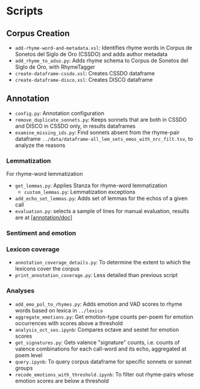 # Scripts

## Corpus Creation

- `add-rhyme-word-and-metadata.xsl`: Identifies rhyme words in Corpus de Sonetos del Siglo de Oro (CSSDO) and adds author metadata
- `add_rhyme_to_adso.py`: Adds rhyme schema to Corpus de Sonetos del Siglo de Oro, with RhymeTagger
- `create-dataframe-cssdo.xsl`: Creates CSSDO dataframe
- `create-dataframe-disco.xsl`: Creates DISCO dataframe

## Annotation
- `config.py`: Annotation configuration
- `remove_duplicate_sonnets.py`: Keeps sonnets that are both in CSSDO and DISCO in CSSDO only, in results dataframes
- `examine_missing_ids.py`: Find sonnets absent from the rhyme-pair dataframe `../data/dataframe-all_lem_sets_emos_with_nrc_filt.tsv`, to analyze the reasons  

### Lemmatization
For rhyme-word lemmatization

- `get_lemmas.py`: Applies Stanza for rhyme-word lemmatization
   - `custom_lemmas.py`: Lemmatization exceptions
- `add_echo_set_lemmas.py`: Adds set of lemmas for the echos of a given call
- `evaluation.py`: selects a sample of lines for manual evaluation, results are at [[annotation/doc]](./annotation/doc)

### Sentiment and emotion

### Lexicon coverage
- `annotation_coverage_details.py`: To determine the extent to which the lexicons cover the corpus
- `print_annotation_coverage.py`: Less detailed than previous script

### Analyses

- `add_emo_pol_to_rhymes.py`: Adds emotion and VAD scores to rhyme words based on lexica in `../lexica` 
- `aggregate_emotions.py`: Get emotion-type counts per-poem for emotion occurrences with scores above a threshold
- `analysis_oct_ses.ipynb`: Compares octave and sestet for emotion scores
- `get_signatures.py`: Gets valence "signature" counts, i.e. counts of valence combinations for each call-word and its echo, aggregated at poem level
- `query.ipynb`: To query corpus dataframe for specific sonnets or sonnet groups
- `recode_emotions_with_threshold.ipynb`: To filter out rhyme-pairs whose emotion scores are below a threshold